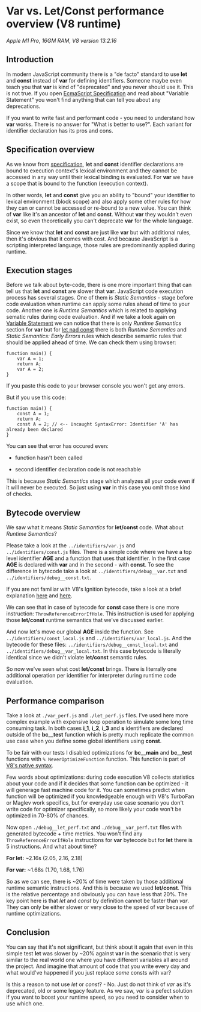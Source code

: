 # Var vs. Let/Const performance overview (V8 runtime)

_Apple M1 Pro_, _16GM RAM_, _V8 version 13.2.16_

## Introduction

In modern JavaScript community there is a "de facto" standard to use **let** and **const** instead of **var** for defining identifiers. Someone maybe even teach you that **var** is kind of "deprecated" and you never should use it. This is not true. If you open [EcmaScript Specification](https://tc39.es/ecma262/multipage/ecmascript-language-statements-and-declarations.html#sec-variable-statement) and read about "Variable Statement" you won't find anything that can tell you about any deprecations.

If you want to write fast and performant code - you need to understand how **var** works. There is no answer for "What is better to use?". Each variant for identifier declaration has its pros and cons.

## Specification overview

As we know from [specification](https://tc39.es/ecma262/multipage/ecmascript-language-statements-and-declarations.html#sec-let-and-const-declarations), **let** and **const** identifier declarations are bound to execution context's lexical environment and they cannot be accessed in any way until their lexical binding is evaluated. For **var** we have a scope that is bound to the function (execution context).

In other words, **let** and **const** give you an ability to "bound" your identifier to lexical environment (block scope) and also apply some other rules for how they can or cannot be accessed or re-bound to a new value. You can think of **var** like it's an ancestor of **let** and **const**. Without **var** they wouldn't even exist, so even theoretically you can't deprecate **var** for the whole language.

Since we know that **let** and **const** are just like **var** but with additional rules, then it's obvious that it comes with cost. And because JavaScript is a scripting interpreted language, those rules are predominantly applied during runtime.

## Execution stages

Before we talk about byte-code, there is one more important thing that can tell us that **let** and **const** are slower that **var**. JavaScript code execution process has several stages. One of them is _Static Semantics_ - stage before code evaluation when runtime can apply some rules ahead of time to your code. Another one is _Runtime Semantics_ which is related to applying sematic rules during code evaluation. And if we take a look again on [Variable Statement](https://tc39.es/ecma262/multipage/ecmascript-language-statements-and-declarations.html#sec-variable-statement) we can notice that there is only _Runtime Semantics_ section for **var** but for [let nad const](https://tc39.es/ecma262/multipage/ecmascript-language-statements-and-declarations.html#sec-let-and-const-declarations) there is both _Runtime Semantics_ and _Static Semantics: Early Errors_ rules which describe semantic rules that should be applied ahead of time. We can check them using browser:

```
function main() {
    var A = 1;
    return A;
    var A = 2;
}
```

If you paste this code to your browser console you won't get any errors.

But if you use this code:

```
function main() {
    const A = 1;
    return A;
    const A = 2; // <-- Uncaught SyntaxError: Identifier 'A' has already been declared
}
```

You can see that error has occured even:

- function hasn't been called

- second identifier declaration code is not reachable

This is because _Static Semantics_ stage which analyzes all your code even if it will never be executed. So just using **var** in this case you omit those kind of checks.

## Bytecode overview 

We saw what it means _Static Semantics_ for **let/const** code. What about _Runtime Semantics_?

Please take a look at the `../identifiers/var.js` and `../identifiers/const.js` files. There is a simple code where we have a top level identifier **AGE** and a function that uses that identifier. In the first case **AGE** is declared with **var** and in the second - with **const**. To see the difference in bytecode take a look at `../identifiers/debug__var.txt` and `../identifiers/debug__const.txt`.

If you are not familiar with V8's Ignition bytecode, take a look at a brief explanation [here](https://medium.com/dailyjs/understanding-v8s-bytecode-317d46c94775) and [here](https://www.alibabacloud.com/blog/javascript-bytecode-v8-ignition-instructions_599188).

We can see that in case of bytecode for **const** case there is one more instruction: `ThrowReferenceErrorIfHole`. This instruction is used for applying those **let/const** runtime semantics that we've discussed earlier.

And now let's move our global **AGE** inside the function. See `../identifiers/const_local.js` and `../identifiers/var_local.js`. And the bytecode for these files: `../identifiers/debug__const_local.txt` and `../identifiers/debug__var_local.txt`. In this case bytecode is literally identical since we didn't violate **let/const** semantic rules.

So now we've seen what cost **let/const** brings. There is literrally one additional operation per identifier for interpreter during runtime code evaluation. 

## Performance comparison

Take a look at `./var_perf.js` and `./let_perf.js` files. I've used here more complex example with expensive loop operation to simulate some long time consuming task. In both cases **i_1**, **i_2**, **i_3** and **s** identifiers are declared outside of the **bc__test** function which is pretty much replicate the common use case when you define some global identifiers using **const**.

To be fair with our tests I disabled optimizations for **bc__main** and **bc__test** functions with `% NeverOptimizeFunction` function. This function is part of [V8's native syntax](https://github.com/v8/v8/blob/941b945b/src/runtime/runtime.h). 

Few words about optimizations: during code execution V8 collects statistics about your code and if it decides that some function can be optimized - it will generage fast machine code for it. You can sometimes predict when function will be optimized if you knowledgeable enough with V8's TurboFan or Maglev work specifics, but for everyday use case scenario you don't write code for optimizer specifically, so more likely your code won't be optimized in 70-80% of chances.

Now open `./debug__let_perf.txt` and `./debug__var_perf.txt` files with generated bytecode + time metrics. You won't find any `ThrowReferenceErrorIfHole` instructions for **var** bytecode but for **let** there is 5 instructions. And what about time?

**For let:** ~2.16s (2.05, 2.16, 2.18)

**For var:** ~1.68s (1.70, 1.68, 1.76)

So as we can see, there is ~20% of time were taken by those additional runtime semantic instructions. And this is because we used **let/const**. This is the relative percentage and obviously you can have less that 20%. The key point here is that _let_ and _const_ by definition cannot be faster than _var_. They can only be either slower or very close to the speed of _var_ because of runtime optimizations.

## Conclusion

You can say that it's not significant, but think about it again that even in this simple test **let** was slower by ~20% against **var** in the scenario that is very similar to the real world one where you have different variables all around the project. And imagine that amount of code that you write every day and what would've happened if you just replace _some_ consts with var?

Is this a reason to not use _let_ or _const_? - No. Just do not think of _var_ as it's deprecated, old or some legacy feature. As we saw, _var_ is a pefect solution if you want to boost your runtime speed, so you need to consider when to use which one.
